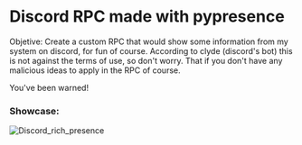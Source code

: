 # Discord RPC made with pypresence

Objetive: Create a custom RPC that would show some information from my system on discord, for fun of course. According to clyde (discord's bot) this is not against the terms of use, so don't worry. That if you don't have any malicious ideas to apply in the RPC of course.

You've been warned!

### Showcase: 
![Discord_rich_presence](https://cdn.discordapp.com/attachments/936962716038479992/1144323935127748739/image.png) 
